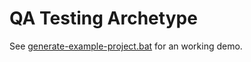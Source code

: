 # QA Testing Archetype

See [generate-example-project.bat](generate-example-project.bat) for an working demo.

